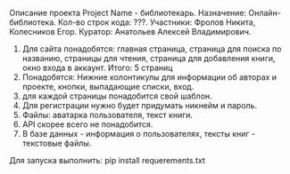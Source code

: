 Описание проекта Project Name - библиотекарь. Назначение: Онлайн-библиотека. Кол-во строк кода: ???.
Участники: Фролов Никита, Колесников Егор.
Куратор: Анатольев Алексей Владимирович.

1) Для сайта понадобятся: главная страница, страница для поиска по названию, страницы для чтения, страница для добавления книги, окно входа в аккаунт. Итого: 5 страниц
2) Понадобятся: Нижние колонтикулы для информации об авторах и проекте, кнопки, выпадающие списки, вход.
3) для каждой страницы понадобится свой шаблон.
4) Для регистрации нужно будет придумать никнейм и пароль.
5) Файлы: аватарка пользователя, текст книги.
6) API скорее всего не понадобится.
7) В базе данных - информация о пользователях, тексты книг - текстовые файлы.


Для запуска выполнить: pip install requerements.txt